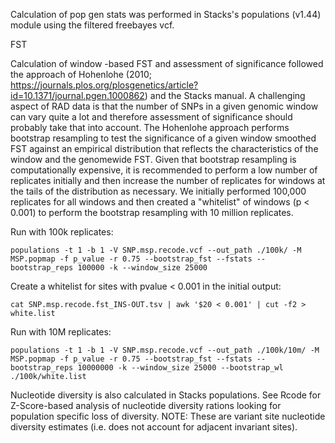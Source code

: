 Calculation of pop gen stats was performed in Stacks's populations (v1.44) module using the filtered freebayes vcf.

FST

Calculation of window -based FST and assessment of significance followed the approach of Hohenlohe (2010; https://journals.plos.org/plosgenetics/article?id=10.1371/journal.pgen.1000862) and the Stacks manual. A challenging aspect of RAD data is that the number of SNPs in a given genomic window can vary quite a lot and therefore assessment of significance should probably take that into account. The Hohenlohe approach performs bootstrap resampling to test the significance of a given window smoothed FST against an empirical distribution that reflects the characteristics of the window and the genomewide FST. Given that bootstrap resampling is computationally expensive, it is recommended to perform a low number of replicates initially and then increase the number of replicates for windows at the tails of the distribution as necessary. We initially performed 100,000 replicates for all windows and then created a "whitelist" of windows (p < 0.001) to perform the bootstrap resampling with 10 million replicates. 

Run with 100k replicates:

`
populations -t 1 -b 1 -V SNP.msp.recode.vcf --out_path ./100k/ -M MSP.popmap -f p_value -r 0.75 --bootstrap_fst --fstats --bootstrap_reps 100000 -k --window_size 25000
`

Create a whitelist for sites with pvalue < 0.001 in the initial output:

`
cat SNP.msp.recode.fst_INS-OUT.tsv | awk '$20 < 0.001' | cut -f2 > white.list
`

Run with 10M replicates:

`
populations -t 1 -b 1 -V SNP.msp.recode.vcf --out_path ./100k/10m/ -M MSP.popmap -f p_value -r 0.75 --bootstrap_fst --fstats --bootstrap_reps 10000000 -k --window_size 25000 --bootstrap_wl ./100k/white.list
`

Nucleotide diversity is also calculated in Stacks populations. See Rcode for Z-Score-based analysis of nucleotide diversity rations looking for population specific loss of diversity. NOTE: These are variant site nucleotide diversity estimates (i.e. does not account for adjacent invariant sites). 
